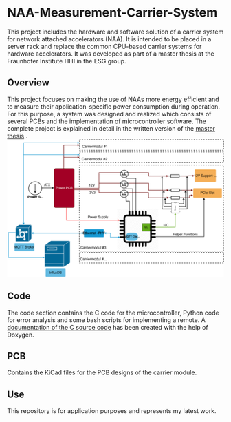 # NAA-Measurement-Carrier-System
This project includes the hardware and software solution of a carrier system for network attached accelerators (NAA). It is intended to be placed in a server rack and replace the common CPU-based carrier systems for hardware accelerators. It was developed as part of a master thesis at the Fraunhofer Institute HHI in the ESG group.


## Overview
This project focuses on making the use of NAAs more energy efficient and to measure their application-specific power consumption during operation. For this purpose, a system was designed and realized which consists of several PCBs and the implementation of microcontroller software. The complete project is explained in detail in the written version of the [master thesis](Doku/MasterThesis_NAA_Mess_TrägerSystem_PaulMamatis.pdf)
.
![Overview](Doku/images/Gesamt_uebersicht_english.svg)


## Code
The code section contains the C code for the microcontroller, Python code for error analysis and some bash scripts for implementing a remote.  A [documentation of the C source code](Doku/doxygen_out/html/index.html) has been created with the help of Doxygen.

## PCB
Contains the KiCad files for the PCB designs of the carrier module.

## Use
This repository is for application purposes and represents my latest work. 
